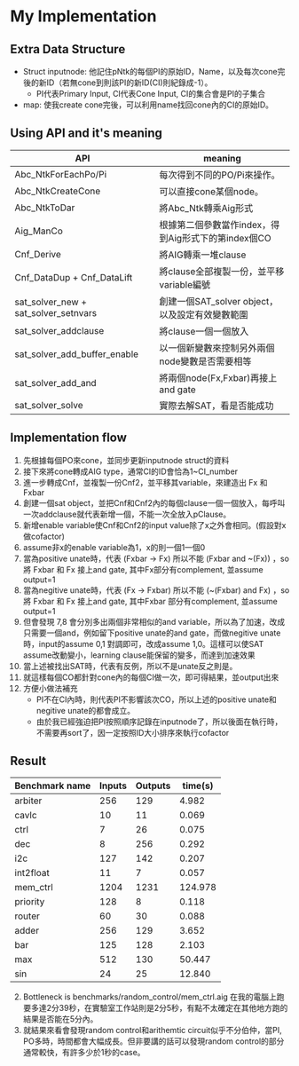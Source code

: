 # My Implementation
## Extra Data Structure
- Struct inputnode: 
   他記住pNtk的每個PI的原始ID，Name，以及每次cone完後的新ID（若無cone到則該PI的新ID(CI)則紀錄成-1）。
    - PI代表Primary Input, CI代表Cone Input, CI的集合會是PI的子集合
- map:
   使我create cone完後，可以利用name找回cone內的CI的原始ID。


## Using API and it's meaning
| API | meaning|
|------------------|-------------------------------|
|Abc_NtkForEachPo/Pi| 每次得到不同的PO/Pi來操作。|
|Abc_NtkCreateCone|可以直接cone某個node。|
|Abc_NtkToDar|將Abc_Ntk轉乘Aig形式|
|Aig_ManCo|根據第二個參數當作index，得到Aig形式下的第index個CO|
|Cnf_Derive|將AIG轉乘一堆clause|
|Cnf_DataDup + Cnf_DataLift|將clause全部複製一份，並平移variable編號|
|sat_solver_new + sat_solver_setnvars|創建一個SAT_solver object，以及設定有效變數範圍|
|sat_solver_addclause|將clause一個一個放入|
|sat_solver_add_buffer_enable|以一個新變數來控制另外兩個node變數是否需要相等|
|sat_solver_add_and|將兩個node(Fx,Fxbar)再接上and gate|
|sat_solver_solve|實際去解SAT，看是否能成功|
    


## Implementation flow
1. 先根據每個PO來cone，並同步更新inputnode struct的資料
2. 接下來將cone轉成AIG type，通常CI的ID會恰為1~CI_number
3. 進一步轉成Cnf，並複製一份Cnf2，並平移其variable，來建造出 Fx 和 Fxbar
4. 創建一個sat object，並把Cnf和Cnf2內的每個clause一個一個放入，每呼叫一次addclause就代表新增一個，不能一次全放入pClause。
5. 新增enable variable使Cnf和Cnf2的input value除了x之外會相同。(假設對x做cofactor)
6. assume非x的enable variable為1，x的則一個1一個0
7. 當為positive unate時，代表 (Fxbar -> Fx) 所以不能 (Fxbar and ~(Fx)) ，so 將 Fxbar 和 Fx 接上and gate, 其中Fx部分有complement, 並assume output=1
8. 當為negitive unate時，代表 (Fx -> Fxbar) 所以不能 (~(Fxbar) and Fx) ，so 將 Fxbar 和 Fx 接上and gate, 其中Fxbar 部分有complement, 並assume output=1
9. 但會發現 7,8 會分別多出兩個非常相似的and variable，所以為了加速，改成只需要一個and，例如留下positive unate的and gate，而做negitive unate時，input的assume 0,1 對調即可，改成assume 1,0。這樣可以使SAT assume改動變小，learning clause能保留的變多，而達到加速效果
10. 當上述被找出SAT時，代表有反例，所以不是unate反之則是。
11. 就這樣每個CO都針對cone內的每個CI做一次，即可得結果，並output出來
12. 方便小做法補充
    - PI不在CI內時，則代表PI不影響該次CO，所以上述的positive unate和negitive unate的都會成立。
    - 由於我已經強迫把PI按照順序記錄在inputnode了，所以後面在執行時，不需要再sort了，因一定按照ID大小排序來執行cofactor


## Result
| Benchmark name | Inputs | Outputs| time(s) |
|-------------|-------------|-------------|-------------|
|arbiter|256|129|4.982|
|cavlc|10|11|0.069|
|ctrl|7|26|0.075|
|dec|8|256|0.292|
|i2c|127|142|0.207|
|int2float|11|7|0.057|
|mem_ctrl|1204|1231|124.978|
|priority|128|8|0.118|
|router|60|30|0.088|
|adder|256|129|3.652|
|bar|125|128|2.103|
|max|512|130|50.447|
|sin|24|25|12.840|

2. Bottleneck is benchmarks/random_control/mem_ctrl.aig
    在我的電腦上跑要多達2分39秒，在實驗室工作站則是2分5秒，有點不太確定在其他地方跑的結果是否能在5分內。
3. 就結果來看會發現random control和arithemtic circuit似乎不分伯仲，當PI, PO多時，時間都會大幅成長。但非要講的話可以發現random control的部分通常較快，有許多少於1秒的case。